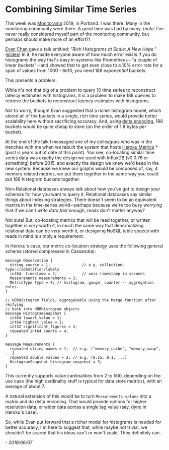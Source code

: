 # Combining Similar Time Series

This week was [Monitorama](https://monitorama.com) 2019, in Portland. I was there. Many in the
monitoring community were there. A great time was had by many. (_note:_ I've never really considered myself
part of the monitoring community, but perhaps should make more of an effort?)

[Evan Chan](https://velvia.github.io/) gave a talk entitled: *"Rich
Histograms at Scale: A New Hope."* ([slides](https://www.slideshare.net/EvanChan2/histograms-at-scale-monitorama-2019)) In it, he made everyone aware of
how much error exists if you do histograms the way that's easy in
systems like Prometheus--"a couple of linear buckets"--and showed that
to get even close to a 10% error rate for a span of values from 1000 -
6e10, you need 188 *exponential* buckets.

This presents a problem.

While it's not that big of a problem to query 10 time series to
reconstruct latency estimates with histograms, it _is_ a problem to make 188 queries
to retrieve the buckets to reconstruct latency estimates with histograms.

Not to worry, though! Evan suggested that a richer histogram model,
which stored all of the buckets in a single, rich time series, would provide
better scalability here without sacrificing accuracy. And, using
[delta encoding](https://en.wikipedia.org/wiki/Delta_encoding), 188
buckets would be quite cheap to store (on the order of 1.8 bytes per
bucket).

At the end of the talk I messaged one of my colleagues who was in the
trenches with me when we rebuilt the system that hosts [Heroku Metrics](https://blog.heroku.com/heroku-metrics-there-and-back-again)
\*(post is years out of date at this point). You see, co-locating
similar time series data was exactly the design we used with InfluxDB
(v0.0.76 or something) before 2015, and exactly the design we knew
we'd keep in the new system. Because we knew our graphs would be
composed of, say, 4 memory related metrics, we put them together in
the same way you could put 188 histogram buckets together.

Non-Relational databases always talk about how you've got to design
your schemas for how you want to query it. Relational databases say
similar things about indexing strategies. There doesn't seem to be an
equivalent mantra in the time-series world--perhaps because we're too
busy worrying that if we can't _write data fast enough_, reads don't
matter anyway?

Not sure! But, co-locating metrics that
will be read together, or written together is _very_ worth it, in much
the same way that denormalizing relational data can be _very_ worth
it, or designing NoSQL table spaces with reads in mind is simply a requirement.

In Heroku's case, our metric co-location strategy uses the following
general schema (stored compressed in Cassandra):

```
message Observation {
  string source = 1;              // e.g. collection-type://identifier/labels
  int64  timestamp = 2;           // unix timestamp in seconds
  Measurements measurements = 3;
  MetricType type = 4; // histogram, gauge, counter -- aggregation rules.
}

// HDRHistogram fields, aggregatable using the Merge function after reifying
// back into HDRHistogram objects
message HistogramSnapshot {
  int64 lowest_value = 1;
  int64 highest_value = 2;
  int32 significant_figures = 3;
  repeated int64 counts = 4;
}

message Measurements {
  repeated string names = 1;  // e.g. ["memory_cache", "memory_swap", ...]
  repeated double values = 2; // e.g. [0.15, 0.1, ...]
  HistogramSnapshot histogram_snapshot = 3;
}
```

This currently supports value cardinalities from 2 to 500, depending
on the use case (the high cardinality stuff is typical for data store
metrics), with an average of about 7.

A natural extension of this would be to turn `Measurements.values`
into a matrix and do delta encoding. That would provide options for
higher resolution data, or wider data across a single tag value (say,
dyno in Heroku's case).

So, while Evan put forward that a richer model for histograms is
needed for better accuracy, I'm here to suggest that, while maybe not
trivial, we shouldn't be scared that his ideas can't or won't
scale. They definitely can. 

_- 2019/06/07_
